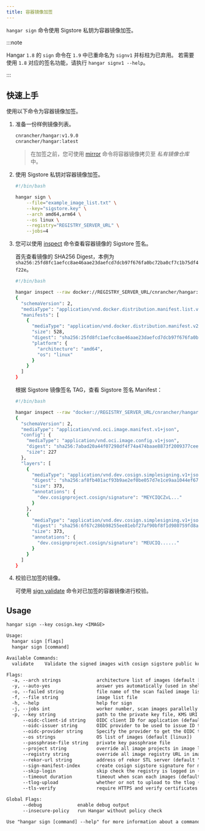 ```yaml
---
title: 容器镜像加签
---
```


`hangar sign` 命令使用 Sigstore 私钥为容器镜像加签。

:::note

Hangar `1.8` 的 `sign` 命令在 `1.9` 中已重命名为 `signv1` 并标柱为已弃用。
若需要使用 `1.8` 对应的签名功能，请执行 `hangar signv1 --help`。

:::

## 快速上手

使用以下命令为容器镜像加签。

1. 准备一份样例镜像列表。

    ```txt title="example_image_list.txt"
    cnrancher/hangar:v1.9.0
    cnrancher/hangar:latest
    ```

    > 在加签之前，您可使用 [mirror](/docs/v1.9/mirror/mirror) 命令将容器镜像拷贝至 *私有镜像仓库* 中。

1. 使用 Sigstore 私钥对容器镜像加签。

    ```bash
    #!/bin/bash

    hangar sign \
        --file="example_image_list.txt" \
        --key="sigstore.key" \
        --arch amd64,arm64 \
        --os linux \
        --registry="REGISTRY_SERVER_URL" \
        --jobs=4
    ```

1. 您可以使用 [inspect](/docs/v1.9/advanced/inspect/) 命令查看容器镜像的 Sigstore 签名。

    首先查看镜像的 SHA256 Digest，本例为 `sha256:25fd8fc1aefcc8ae46aae23daefcd7dcb97f676fa0bc72ba0cf7c1b75df4f22e`。

    ```bash
    #!/bin/bash

    hangar inspect --raw docker://REGISTRY_SERVER_URL/cnrancher/hangar:latest
    {
      "schemaVersion": 2,
      "mediaType": "application/vnd.docker.distribution.manifest.list.v2+json",
      "manifests": [
        {
          "mediaType": "application/vnd.docker.distribution.manifest.v2+json",
          "size": 528,
          "digest": "sha256:25fd8fc1aefcc8ae46aae23daefcd7dcb97f676fa0bc72ba0cf7c1b75df4f22e",
          "platform": {
            "architecture": "amd64",
            "os": "linux"
          }
        }
      ]
    }
    ```

    根据 Sigstore 镜像签名 TAG，查看 Sigstore 签名 Manifest：

    ```bash
    #!/bin/bash

    hangar inspect --raw "docker://REGISTRY_SERVER_URL/cnrancher/hangar:sha256-25fd8fc1aefcc8ae46aae23daefcd7dcb97f676fa0bc72ba0cf7c1b75df4f22e.sig"  | jq
    {
      "schemaVersion": 2,
      "mediaType": "application/vnd.oci.image.manifest.v1+json",
      "config": {
        "mediaType": "application/vnd.oci.image.config.v1+json",
        "digest": "sha256:7abad20a44f07298df4f74a474baae8873f2009377cee2b468cf1dbad8275a31",
        "size": 227
      },
      "layers": [
        {
          "mediaType": "application/vnd.dev.cosign.simplesigning.v1+json",
          "digest": "sha256:af8fb401acf93b9ae2ef0be057d7e1ce9aa1044ef6744877aa16d693dc170c7e",
          "size": 373,
          "annotations": {
            "dev.cosignproject.cosign/signature": "MEYCIQCZvL..."
          }
        },
        {
          "mediaType": "application/vnd.dev.cosign.simplesigning.v1+json",
          "digest": "sha256:6f67c286b98255ee81ebf27af90bf8f1d980759fd8a64c7750cbb3d7d682c1d4",
          "size": 373,
          "annotations": {
            "dev.cosignproject.cosign/signature": "MEUCIQ......"
          }
        }
      ]
    }
    ```

1. 校验已加签的镜像。

    可使用 [sign validate](/docs/v1.9/sign/validate) 命令对已加签的容器镜像进行校验。

## Usage

```txt title="hangar sign --help"
hangar sign --key cosign.key <IMAGE>

Usage:
  hangar sign [flags]
  hangar sign [command]

Available Commands:
  validate    Validate the signed images with cosign sigstore public key

Flags:
  -a, --arch strings             architecture list of images (default [amd64,arm64])
  -y, --auto-yes                 answer yes automatically (used in shell script)
  -o, --failed string            file name of the scan failed image list (default "scan-failed.txt")
  -f, --file string              image list file
  -h, --help                     help for sign
  -j, --jobs int                 worker number, scan images parallelly (1-20) (default 1)
  -p, --key string               path to the private key file, KMS URI or Kubernetes Secret
      --oidc-client-id string    OIDC client ID for application (default "sigstore")
      --oidc-issuer string       OIDC provider to be used to issue ID token (default "https://oauth2.sigstore.dev/auth")
      --oidc-provider string     Specify the provider to get the OIDC token from (Optional). If unset, all options will be tried. Options include: [spiffe, google, github-actions, filesystem, buildkite-agent]
      --os strings               OS list of images (default [linux])
      --passphrase-file string   private key passphrase file
      --project string           override all image projects in image list
      --registry string          override all image registry URL in image list
      --rekor-url string         address of rekor STL server (default "https://rekor.sigstore.dev")
      --sign-manifest-index      create cosign sigstore signature for manifest index (default true)
      --skip-login               skip check the registry is logged in (used in shell script)
      --timeout duration         timeout when scan each images (default 10m0s)
      --tlog-upload              whether or not to upload to the tlog (default true)
      --tls-verify               require HTTPS and verify certificates

Global Flags:
      --debug             enable debug output
      --insecure-policy   run Hangar without policy check

Use "hangar sign [command] --help" for more information about a command.
```
